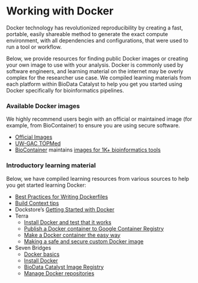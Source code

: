 # Working with Docker

Docker technology has revolutionized reproducibility by creating a fast, portable, easily shareable method to generate the exact compute environment, with all dependencies and configurations, that were used to run a tool or workflow. 

Below, we provide resources for finding public Docker images or creating your own image to use with your analysis. Docker is commonly used by software engineers, and learning material on the internet may be overly complex for the researcher use case. We compiled learning materials from each platform within BioData Catalyst to help you get you started using Docker specifically for bioinformatics pipelines.   


### Available Docker images

We highly recommend users begin with an official or maintained image \(for example, from BioContainer\) to ensure you are using secure software. 

* [Official Images](https://docs.docker.com/docker-hub/official_images/)
* [UW-GAC TOPMed](https://hub.docker.com/u/uwgac)
* [BioContainer](https://biocontainers.pro/) maintains [images for 1K+ bioinformatics tools](https://biocontainers.pro/#/registry)

### Introductory learning material

Below, we have compiled learning resources from various sources to help you get started learning Docker:

* [Best Practices for Writing Dockerfiles](https://docs.docker.com/develop/develop-images/dockerfile_best-practices/)
* [Build Context tips](https://medium.com/better-programming/docker-tips-about-the-build-context-dbc76505e178)
* Dockstore’s [Getting Started with Docker](https://docs.dockstore.org/en/develop/getting-started/getting-started-with-docker.html)
* Terra 
  * [Install Docker and test that it works](https://support.terra.bio/hc/en-us/articles/360036000631-Install-Docker-and-test-that-it-works)
  * [Publish a Docker container to Google Container Registry](https://support.terra.bio/hc/en-us/articles/360035638032-Publish-a-Docker-container-image-to-Google-Container-Registry-GCR-)
  * [Make a Docker container the easy way](https://support.terra.bio/hc/en-us/articles/360024737591-Make-a-Docker-container-image-the-easy-way-using-a-base-image)
  * [Making a safe and secure custom Docker image](https://support.terra.bio/hc/en-us/articles/360034669811-Creating-safe-and-secure-custom-Docker-images)
* Seven Bridges
  * [Docker basics](https://sb-biodatacatalyst.readme.io/docs/docker-basics) 
  * [Install Docker](https://sb-biodatacatalyst.readme.io/docs/install-docker)
  * [BioData Catalyst Image Registry](https://sb-biodatacatalyst.readme.io/docs/the-image-registry)
  * [Manage Docker repositories](https://sb-biodatacatalyst.readme.io/docs/manage-docker-repositories)

